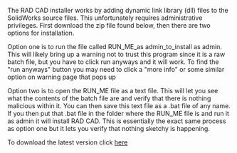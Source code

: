 The RAD CAD installer works by adding dynamic link library (dll) files to the SolidWorks source files. This unfortunately requires administrative privileges. First download the zip file found below, then there are two options for installation.

Option one is to run the file called RUN_ME_as admin_to_install as admin. This will likely bring up a warning not to trust this program since it is a raw batch file, but you have to click run anyways and it will work. To find the "run anyways" button you may need to click a "more info" or some similar option on warning page that pops up

Option two is to open the RUN_ME file as a text file. This will let you see what the contents of the batch file are and verify that there is nothing malicious within it. You can then save this text file as a .bat file of any name. If you then put that .bat file in the folder where the RUN_ME file is and run it as admin it will install RAD CAD. This is essentially the exact same process as option one but it lets you verify that nothing sketchy is happening.
​


To download the latest version click [here](downloadables/RAD_CAD_V3.2.zip)
